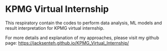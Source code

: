# KPMG Virtual Internship
This respiratory contain the codes to perform data analysis, ML models and result interpretation for KPMG virtual internship.

For more details and explanation of my approaches, please visit my github page: https://jacksenteh.github.io/KPMG_Virtual_Internship/